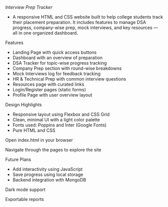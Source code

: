*Interview Prep Tracker*
- A responsive HTML and CSS website built to help college students track their placement preparation. It includes features to manage DSA progress, company-wise prep, mock interviews, and key resources — all in one organized dashboard.

Features
- Landing Page with quick access buttons
- Dashboard with an overview of preparation
- DSA Tracker for topic-wise progress tracking
- Company Prep section with round-wise breakdowns
- Mock Interviews log for feedback tracking
- HR & Technical Prep with common interview questions
- Resources page with curated links
- Login/Register pages (static forms)
- Profile Page with user overview layout

Design Highlights
- Responsive layout using Flexbox and CSS Grid
- Clean, minimal UI with a light color palette
- Fonts used: Poppins and Inter (Google Fonts)
- Pure HTML and CSS 

Open index.html in your browser

Navigate through the pages to explore the site

Future Plans
- Add interactivity using JavaScript
- Save progress using local storage
- Backend integration with MongoDB

Dark mode support

Exportable reports
